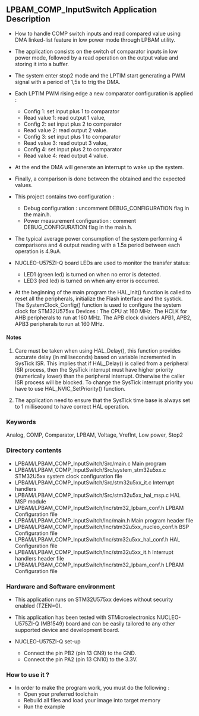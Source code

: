 ## <b>LPBAM_COMP_InputSwitch Application Description</b>
-   How to handle COMP switch inputs and read compared value using
DMA linked-list feature in low power mode through LPBAM utility.

-   The application consists on the switch of comparator inputs in low power mode, followed by a read operation on the
output value and storing it into a buffer.

-   The system enter stop2 mode and the LPTIM start generating a PWM signal with a period of 1,5s to trig the DMA.
-   Each LPTIM PWM rising edge a new comparator configuration is applied :
    -   Config 1: set input plus 1 to comparator
    -   Read value 1: read output 1 value,
    -   Config 2: set input plus 2 to comparator
    -   Read value 2: read output 2 value.
    -   Config 3: set input plus 1 to comparator
    -   Read value 3: read output 3 value,
    -   Config 4: set input plus 2 to comparator
    -   Read value 4: read output 4 value.
-   At the end the DMA will generate an interrupt to wake up the system.
-   Finally, a comparison is done between the obtained and the expected values.

-   This project contains two configuration :
    -   Debug configuration : uncomment DEBUG_CONFIGURATION flag in the main.h.
    -   Power measurement configuration : comment DEBUG_CONFIGURATION flag in the main.h.

-   The typical average power consumption of the system performing 4 comparisons and 4 output reading with a 1.5s period
between each operation is 4.9uA.

-   NUCLEO-U575ZI-Q board LEDs are used to monitor the transfer status:
    -   LED1 (green led) is turned on when no error is detected.
    -   LED3 (red led) is turned on when any error is occurred.

-   At the beginning of the main program the HAL_Init() function is called to reset
all the peripherals, initialize the Flash interface and the systick.
The SystemClock_Config() function is used to configure the system clock for STM32U575xx Devices :
The CPU at 160 MHz.
The HCLK for AHB peripherals to run at 160 MHz.
The APB clock dividers APB1, APB2, APB3 peripherals to run at 160 MHz.

#### <b>Notes</b>
 1. Care must be taken when using HAL_Delay(), this function provides accurate delay (in milliseconds)
      based on variable incremented in SysTick ISR. This implies that if HAL_Delay() is called from
      a peripheral ISR process, then the SysTick interrupt must have higher priority (numerically lower)
      than the peripheral interrupt. Otherwise the caller ISR process will be blocked.
      To change the SysTick interrupt priority you have to use HAL_NVIC_SetPriority() function.

 2. The application need to ensure that the SysTick time base is always set to 1 millisecond
      to have correct HAL operation.

### <b>Keywords</b>

Analog, COMP, Comparator, LPBAM, Voltage, VrefInt, Low power, Stop2


### <b>Directory contents</b>

-   LPBAM/LPBAM_COMP_InputSwitch/Src/main.c                  Main program
-   LPBAM/LPBAM_COMP_InputSwitch/Src/system_stm32u5xx.c      STM32U5xx system clock configuration file
-   LPBAM/LPBAM_COMP_InputSwitch/Src/stm32u5xx_it.c          Interrupt handlers
-   LPBAM/LPBAM_COMP_InputSwitch/Src/stm32u5xx_hal_msp.c     HAL MSP module
-   LPBAM/LPBAM_COMP_InputSwitch/Inc/stm32_lpbam_conf.h      LPBAM Configuration file
-   LPBAM/LPBAM_COMP_InputSwitch/Inc/main.h                  Main program header file
-   LPBAM/LPBAM_COMP_InputSwitch/Inc/stm32u5xx_nucleo_conf.h BSP Configuration file
-   LPBAM/LPBAM_COMP_InputSwitch/Inc/stm32u5xx_hal_conf.h    HAL Configuration file
-   LPBAM/LPBAM_COMP_InputSwitch/Inc/stm32u5xx_it.h          Interrupt handlers header file
-   LPBAM/LPBAM_COMP_InputSwitch/Inc/stm32_lpbam_conf.h      LPBAM Configuration file

### <b>Hardware and Software environment</b>

-   This application runs on STM32U575xx devices without security enabled (TZEN=0).

-   This application has been tested with STMicroelectronics NUCLEO-U575ZI-Q (MB1549)
    board and can be easily tailored to any other supported device
    and development board.

-   NUCLEO-U575ZI-Q set-up
    -   Connect the pin PB2 (pin 13 CN9) to the GND.
    -   Connect the pin PA2 (pin 13 CN10) to the 3.3V.

### <b>How to use it ?</b>

-   In order to make the program work, you must do the following :
    -   Open your preferred toolchain
    -   Rebuild all files and load your image into target memory
    -   Run the example

